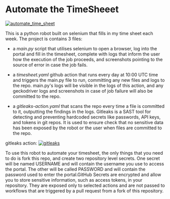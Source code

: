# Automate the TimeSheeet   
[![automate_time_sheet](https://github.com/Beatrix-droid/selenium-python/actions/workflows/timesheet.yml/badge.svg)](https://github.com/Beatrix-droid/selenium-python/actions/workflows/timesheet.yml)

This is a python robot built on selenium that fills in my time sheet each week.
The project is contains 3 files:

* a _main.py_ script that utilises selenium to open a browser, log into the portal and fill in the timesheet, complete with logs that inform the user how the execution of the job proceeds, and screenshots pointing to the source of error in case the job fails. 

* a _timesheet.yaml_ github action that runs every day at 10:00 UTC time and triggers the main.py file to run, committing any new files and logs to the repo. main.py's logs will be visible in the logs of this action, and any geckodriver logs and screenshots in case of job failure will also be committed to the repo.

* a _gitleaks-action.yaml_ that scans the repo every time a file is committed to it, outputting the findings in the logs. Gitleaks is a SAST tool for detecting and preventing hardcoded secrets like passwords, API keys, and tokens in git repos. It is used to ensure check that no sensitive data has been exposed by the robot or the user when files are committed to the repo.

gitleaks action:
[![gitleaks](https://github.com/Beatrix-droid/selenium-python/actions/workflows/gitleaks-action.yaml/badge.svg)](https://github.com/Beatrix-droid/selenium-python/actions/workflows/gitleaks-action.yaml)

To use this robot to automate your timesheet, the only things that you need to do is fork this repo, and create two repository level secrets. One secret will be named USERNAME and will contain the username you use to access the portal. The other will be called PASSWORD and will contain the password used to enter the portal.GitHub Secrets are encrypted and allow you to store sensitive information, such as access tokens, in your repository. They are exposed only to selected actions and are not passed to workflows that are triggered by a pull request from a fork of this repository.


